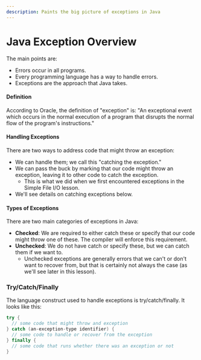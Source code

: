 ```yaml
---
description: Paints the big picture of exceptions in Java
---
```


# Java Exception Overview

The main points are:

* Errors occur in all programs.
* Every programming language has a way to handle errors.
* Exceptions are the approach that Java takes.

#### Definition

According to Oracle, the definition of "exception" is: "An exceptional event which occurs in the normal execution of a program that disrupts the normal flow of the program's instructions."

#### Handling Exceptions

There are two ways to address code that might throw an exception:

* We can handle them; we call this "catching the exception."
* We can pass the buck by marking that our code might throw an exception, leaving it to other code to catch the exception.
  * This is what we did when we first encountered exceptions in the Simple File I/O lesson.
* We'll see details on catching exceptions below.

#### Types of Exceptions

There are two main categories of exceptions in Java:

* **Checked**: We are required to either catch these or specify that our code might throw one of these. The compiler will enforce this requirement.
* **Unchecked**: We do not have catch or specify these, but we can catch them if we want to.
  * Unchecked exceptions are generally errors that we can't or don't want to recover from, but that is certainly not always the case \(as we'll see later in this lesson\).

### Try/Catch/Finally

The language construct used to handle exceptions is try/catch/finally. It looks like this:

```java
try {
  // some code that might throw and exception
} catch (an-exception-type identifier) {
  // some code to handle or recover from the exception
} finally {
  // some code that runs whether there was an exception or not
}
```

